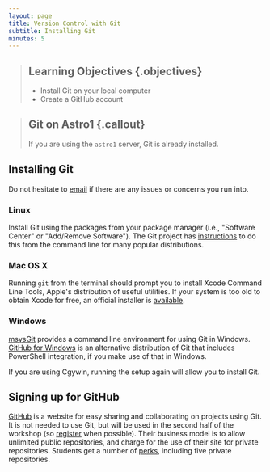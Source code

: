 ```yaml
---
layout: page
title: Version Control with Git
subtitle: Installing Git
minutes: 5
---
```

> ## Learning Objectives {.objectives}
>
> *   Install Git on your local computer
> *   Create a GitHub account

> ## Git on Astro1 {.callout}
> If you are using the `astro1` server, Git is already installed.

## Installing Git
Do not hesitate to [email](mailto:joe@neoturbine.net) if there are any issues or concerns you run into.

### Linux
Install Git using the packages from your package manager (i.e., "Software Center" or "Add/Remove Software"). The Git project has [instructions](https://git-scm.com/download/linux) to do this from the command line for many popular distributions.

### Mac OS X
Running `git` from the terminal should prompt you to install Xcode Command Line Tools, Apple's distribution of useful utilities. If your system is too old to obtain Xcode for free, an official installer is [available](https://git-scm.com/download/mac).

### Windows
[msysGit](https://msysgit.github.io/) provides a command line environment for using Git in Windows. [GitHub for Windows](https://windows.github.com/) is an alternative distribution of Git that includes PowerShell integration, if you make use of that in Windows.

If you are using Cgywin, running the setup again will allow you to install Git.

## Signing up for GitHub
[GitHub](https://github.com/) is a website for easy sharing and collaborating on projects using Git. It is not needed to use Git, but will be used in the second half of the workshop (so [register](https://github.com/join) when possible). Their business model is to allow unlimited public repositories, and charge for the use of their site for private repositories. Students get a number of [perks](https://education.github.com/pack), including five private repositories.
